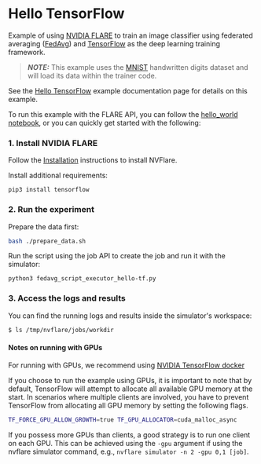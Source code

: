 # Hello TensorFlow

Example of using [NVIDIA FLARE](https://nvflare.readthedocs.io/en/main/index.html) to train an image classifier
using federated averaging ([FedAvg](https://arxiv.org/abs/1602.05629))
and [TensorFlow](https://tensorflow.org/) as the deep learning training framework.

> **_NOTE:_** This example uses the [MNIST](http://yann.lecun.com/exdb/mnist/) handwritten digits dataset and will load its data within the trainer code.

See the [Hello TensorFlow](https://nvflare.readthedocs.io/en/main/examples/hello_tf.html) example documentation page for details on this
example.

To run this example with the FLARE API, you can follow the [hello_world notebook](../hello_world.ipynb), or you can quickly get
started with the following:

### 1. Install NVIDIA FLARE

Follow the [Installation](https://nvflare.readthedocs.io/en/main/quickstart.html) instructions to install NVFlare.

Install additional requirements:

```
pip3 install tensorflow
```

### 2. Run the experiment

Prepare the data first:

```bash
bash ./prepare_data.sh
```

Run the script using the job API to create the job and run it with the simulator:

```
python3 fedavg_script_executor_hello-tf.py
```

### 3. Access the logs and results

You can find the running logs and results inside the simulator's workspace:

```bash
$ ls /tmp/nvflare/jobs/workdir
```

#### Notes on running with GPUs

For running with GPUs, we recommend using
[NVIDIA TensorFlow docker](https://catalog.ngc.nvidia.com/orgs/nvidia/containers/tensorflow)

If you choose to run the example using GPUs, it is important to note that by default, TensorFlow will attempt to allocate all available GPU memory at the start.
In scenarios where multiple clients are involved, you have to prevent TensorFlow from allocating all GPU memory 
by setting the following flags.

```bash
TF_FORCE_GPU_ALLOW_GROWTH=true TF_GPU_ALLOCATOR=cuda_malloc_async
```

If you possess more GPUs than clients, a good strategy is to run one client on each GPU.
This can be achieved using the `-gpu` argument if using the nvflare simulator command, e.g., `nvflare simulator -n 2 -gpu 0,1 [job]`.
